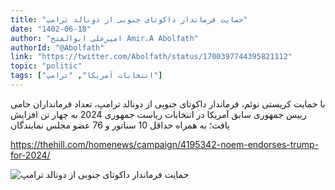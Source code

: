 ```yaml
---
title: "حمایت فرماندار داکوتای جنوبی از دونالد ترامپ"
date: "1402-06-18"
author: "امیرعلی ابوالفتح Amir.A Abolfath"
authorId: "@Abolfath"
link: "https://twitter.com/Abolfath/status/1700397744395821112"
topic: "politic"
tags: ["انتخابات آمریکا", "ترامپ"]
---
```


با حمایت کریستی نوئم، فرماندار داکوتای جنوبی از دونالد ترامپ، تعداد فرمانداران حامی رییس جمهوری سابق آمریکا در انتخابات ریاست جمهوری 2024 به چهار تن افزایش یافت؛ به همراه حداقل 10 سناتور و 76 عضو مجلس نمایندگان

https://thehill.com/homenews/campaign/4195342-noem-endorses-trump-for-2024/

![حمایت فرماندار داکوتای جنوبی از دونالد ترامپ](/posts/politic/hemayate-farmandare-dakotaye-jonobi-az-trump.jpg)
